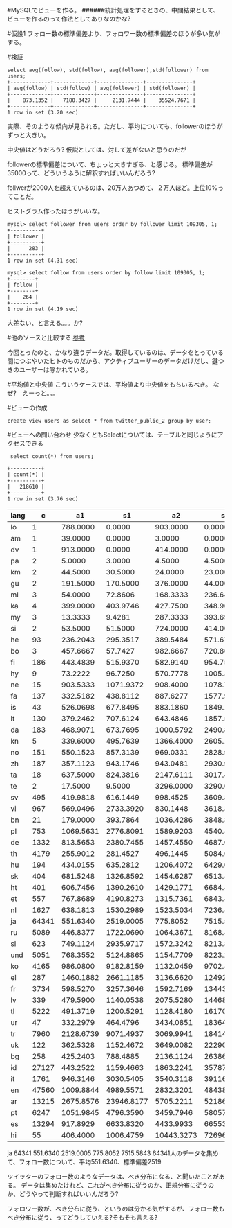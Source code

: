 #MySQLでビューを作る。
######統計処理をするときの、中間結果として、ビューを作るのって作法としてありなのかな?

#仮設1
フォロー数の標準偏差より、フォロワー数の標準偏差のほうが多い気がする。

#検証
~~~
select avg(follow), std(follow), avg(follower),std(follower) from users;
+-------------+-------------+---------------+---------------+
| avg(follow) | std(follow) | avg(follower) | std(follower) |
+-------------+-------------+---------------+---------------+
|    873.1352 |   7180.3427 |     2131.7444 |    35524.7671 |
+-------------+-------------+---------------+---------------+
1 row in set (3.20 sec)
~~~

実際、そのような傾向が見られる。ただし、平均についても、followerのほうがずっと大きい。

中央値はどうだろう? 仮説としては、対して差がないと思うのだが

followerの標準偏差について、ちょっと大きすぎる、と感じる。
標準偏差が35000って、どういうふうに解釈すればいいんだろう?

follwerが2000人を超えているのは、20万人あつめて、２万人ほど。上位10%ってことだ。

ヒストグラム作ったほうがいいな。

~~~
mysql> select follower from users order by follower limit 109305, 1;
+----------+
| follower |
+----------+
|      283 |
+----------+
1 row in set (4.31 sec)

mysql> select follow from users order by follow limit 109305, 1;
+--------+
| follow |
+--------+
|    264 |
+--------+
1 row in set (4.19 sec)
~~~

大差ない、と言える。。。か?

#他のソースと比較する
[参考](http://www.garbagenews.net/archives/2053905.html)

今回とったのと、かなり違うデータだ。取得しているのは、データをとっている間につぶやいたヒトのものだから、アクティブユーザーのデータだけだし、鍵つきのユーザーは除かれている。

#平均値と中央値
こういうケースでは、平均値より中央値をもちいるべき。
なぜ?　えーっと。。。

#ビューの作成
~~~
create view users as select * from twitter_public_2 group by user;
~~~

#ビューへの問い合わせ
少なくともSelectについては、テーブルと同じようにアクセスできる

~~~
 select count(*) from users;
~~~

~~~
+----------+
| count(*) |
+----------+
|   218610 |
+----------+
1 row in set (3.76 sec)
~~~

| lang | c     | a1        | s1         | a2         | s2         |
| --- | --- | --- | --- | --- | --- |
| lo   |     1 |  788.0000 |     0.0000 |   903.0000 |     0.0000 |
| am   |     1 |   39.0000 |     0.0000 |     3.0000 |     0.0000 |
| dv   |     1 |  913.0000 |     0.0000 |   414.0000 |     0.0000 |
| pa   |     2 |    5.0000 |     3.0000 |     4.5000 |     4.5000 |
| km   |     2 |   44.5000 |    30.5000 |    24.0000 |    23.0000 |
| gu   |     2 |  191.5000 |   170.5000 |   376.0000 |    44.0000 |
| ml   |     3 |   54.0000 |    72.8606 |   168.3333 |   236.6465 |
| ka   |     4 |  399.0000 |   403.9746 |   427.7500 |   348.9695 |
| my   |     3 |   13.3333 |     9.4281 |   287.3333 |   393.6914 |
| si   |     2 |   53.5000 |    51.5000 |   724.0000 |   414.0000 |
| he   |    93 |  236.2043 |   295.3517 |   389.5484 |   571.6753 |
| bo   |     3 |  457.6667 |    57.7427 |   982.6667 |   720.8672 |
| fi   |   186 |  443.4839 |   515.9370 |   582.9140 |   954.7528 |
| hy   |     9 |   73.2222 |    96.7250 |   570.7778 |  1005.3709 |
| ne   |    15 |  903.5333 |  1071.9372 |   908.4000 |  1078.7045 |
| fa   |   137 |  332.5182 |   438.8112 |   887.6277 |  1577.9867 |
| is   |    43 |  526.0698 |   677.8495 |   883.1860 |  1849.1785 |
| lt   |   130 |  379.2462 |   707.6124 |   643.4846 |  1857.5330 |
| da   |   183 |  468.9071 |   673.7695 |  1000.5792 |  2490.8477 |
| kn   |     5 |  339.6000 |   495.7639 |  1366.4000 |  2605.1826 |
| no   |   151 |  550.1523 |   857.3139 |   969.0331 |  2828.9043 |
| zh   |   187 |  357.1123 |   943.1746 |   943.0481 |  2930.9864 |
| ta   |    18 |  637.5000 |   824.3816 |  2147.6111 |  3017.4268 |
| te   |     2 |   17.5000 |     9.5000 |  3296.0000 |  3290.0000 |
| sv   |   495 |  419.9818 |   616.1449 |   998.4525 |  3609.8079 |
| vi   |   967 |  569.0496 |  2733.3920 |   830.1448 |  3618.3201 |
| bn   |    21 |  179.0000 |   393.7864 |  1036.4286 |  3848.8707 |
| pl   |   753 | 1069.5631 |  2776.8091 |  1589.9203 |  4540.4833 |
| de   |  1332 |  813.5653 |  2380.7455 |  1457.4550 |  4687.0559 |
| th   |  4179 |  255.9012 |   281.4527 |   496.1445 |  5084.6802 |
| hu   |   194 |  434.0155 |   635.2812 |  1206.4072 |  6429.0967 |
| sk   |   404 |  681.5248 |  1326.8592 |  1454.6287 |  6513.4806 |
| ht   |   401 |  606.7456 |  1390.2610 |  1429.1771 |  6684.4225 |
| et   |   557 |  767.8689 |  4190.8273 |  1315.7361 |  6843.4863 |
| nl   |  1627 |  638.1813 |  1530.2989 |  1523.5034 |  7236.4357 |
| ja   | 64341 |  551.6340 |  2519.0005 |   775.8052 |  7515.5843 |
| ru   |  5089 |  446.8377 |  1722.0690 |  1064.3671 |  8168.4261 |
| sl   |   623 |  749.1124 |  2935.9717 |  1572.3242 |  8213.8348 |
| und  |  5051 |  768.3552 |  5124.8865 |  1154.7709 |  8223.2690 |
| ko   |  4165 |  986.0800 |  9182.8159 |  1132.0459 |  9702.4290 |
| el   |   287 | 1460.1882 |  2661.1185 |  3136.6620 | 12492.1718 |
| fr   |  3734 |  598.5270 |  3257.3646 |  1592.7169 | 13443.8449 |
| lv   |   339 |  479.5900 |  1140.0538 |  2075.5280 | 14468.7822 |
| tl   |  5222 |  491.3719 |  1200.5291 |  1128.4180 | 16170.8299 |
| ur   |    47 |  332.2979 |   464.4796 |  3434.0851 | 18364.8228 |
| tr   |  7960 | 2128.6739 |  9071.4937 |  3069.9941 | 18414.8876 |
| uk   |   122 |  362.5328 |  1152.4672 |  3649.0082 | 22290.9590 |
| bg   |   258 |  425.2403 |   788.4885 |  2136.1124 | 26386.1782 |
| id   | 27127 |  443.2522 |  1159.4663 |  1863.2241 | 35787.1700 |
| it   |  1761 |  946.3146 |  3030.5405 |  3540.3118 | 39116.9604 |
| en   | 47560 | 1009.8844 |  4989.5571 |  2832.3201 | 48438.5258 |
| ar   | 13215 | 2675.8576 | 23946.8177 |  5705.2211 | 52186.3453 |
| pt   |  6247 | 1051.9845 |  4796.3590 |  3459.7946 | 58057.7066 |
| es   | 13294 |  917.8929 |  6633.8320 |  4433.9933 | 66553.0103 |
| hi   |    55 |  406.4000 |  1006.4759 | 10443.3273 | 72696.8072 |


ja	64341	551.6340	2519.0005	775.8052	7515.5843
64341人のデータを集めて、フォロー数について、平均551.6340、標準偏差2519


ツイッターのフォロー数のようなデータは、べき分布になる、と聞いたことがある。
データは集めたけれど、これがべき分布に従うのか、正規分布に従うのか、どうやって判断すればいいんだろう?

フォロワー数が、べき分布に従う、というのは分かる気がするが、フォロー数もべき分布に従う、ってどうしていえる?そもそも言える?
